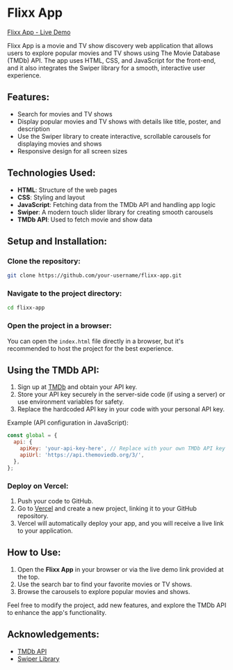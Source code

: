 # Flixx App

[Flixx App - Live Demo](https://flixx-gynp33857-mohamednaeemms-projects.vercel.app/)

Flixx App is a movie and TV show discovery web application that allows users to explore popular movies and TV shows using The Movie Database (TMDb) API. The app uses HTML, CSS, and JavaScript for the front-end, and it also integrates the Swiper library for a smooth, interactive user experience.

## Features:
- Search for movies and TV shows
- Display popular movies and TV shows with details like title, poster, and description
- Use the Swiper library to create interactive, scrollable carousels for displaying movies and shows
- Responsive design for all screen sizes

## Technologies Used:
- **HTML**: Structure of the web pages
- **CSS**: Styling and layout
- **JavaScript**: Fetching data from the TMDb API and handling app logic
- **Swiper**: A modern touch slider library for creating smooth carousels
- **TMDb API**: Used to fetch movie and show data

## Setup and Installation:

### Clone the repository:
```bash
git clone https://github.com/your-username/flixx-app.git
```

### Navigate to the project directory:
```bash
cd flixx-app
```

### Open the project in a browser:
You can open the `index.html` file directly in a browser, but it's recommended to host the project for the best experience.

## Using the TMDb API:

1. Sign up at [TMDb](https://www.themoviedb.org/) and obtain your API key.
2. Store your API key securely in the server-side code (if using a server) or use environment variables for safety.
3. Replace the hardcoded API key in your code with your personal API key.

Example (API configuration in JavaScript):
```js
const global = {
  api: {
    apiKey: 'your-api-key-here', // Replace with your own TMDb API key
    apiUrl: 'https://api.themoviedb.org/3/',
  },
};
```

### Deploy on Vercel:
1. Push your code to GitHub.
2. Go to [Vercel](https://vercel.com) and create a new project, linking it to your GitHub repository.
3. Vercel will automatically deploy your app, and you will receive a live link to your application.

## How to Use:
1. Open the **Flixx App** in your browser or via the live demo link provided at the top.
2. Use the search bar to find your favorite movies or TV shows.
3. Browse the carousels to explore popular movies and shows.

Feel free to modify the project, add new features, and explore the TMDb API to enhance the app's functionality.

## Acknowledgements:
- [TMDb API](https://www.themoviedb.org/)
- [Swiper Library](https://swiperjs.com/)